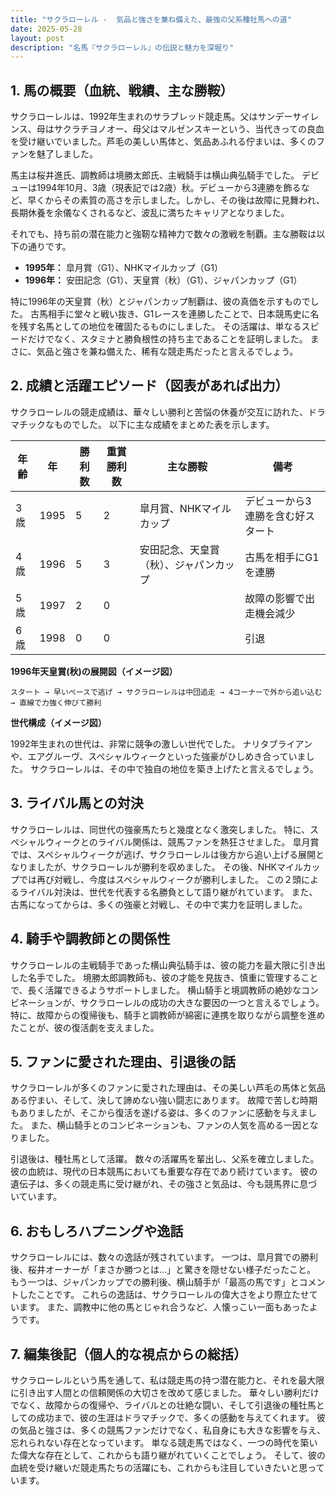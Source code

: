 ```yaml
---
title: "サクラローレル -  気品と強さを兼ね備えた、最強の父系種牡馬への道"
date: 2025-05-28
layout: post
description: "名馬『サクラローレル』の伝説と魅力を深堀り"
---
```


## 1. 馬の概要（血統、戦績、主な勝鞍）

サクラローレルは、1992年生まれのサラブレッド競走馬。父はサンデーサイレンス、母はサクラチヨノオー、母父はマルゼンスキーという、当代きっての良血を受け継いでいました。芦毛の美しい馬体と、気品あふれる佇まいは、多くのファンを魅了しました。

馬主は桜井進氏、調教師は境勝太郎氏、主戦騎手は横山典弘騎手でした。  デビューは1994年10月、3歳（現表記では2歳）秋。デビューから3連勝を飾るなど、早くからその素質の高さを示しました。しかし、その後は故障に見舞われ、長期休養を余儀なくされるなど、波乱に満ちたキャリアとなりました。

それでも、持ち前の潜在能力と強靭な精神力で数々の激戦を制覇。主な勝鞍は以下の通りです。

* **1995年：**  皐月賞（G1）、NHKマイルカップ（G1）
* **1996年：**  安田記念（G1）、天皇賞（秋）（G1）、ジャパンカップ（G1）


特に1996年の天皇賞（秋）とジャパンカップ制覇は、彼の真価を示すものでした。  古馬相手に堂々と戦い抜き、G1レースを連勝したことで、日本競馬史に名を残す名馬としての地位を確固たるものにしました。  その活躍は、単なるスピードだけでなく、スタミナと勝負根性の持ち主であることを証明しました。  まさに、気品と強さを兼ね備えた、稀有な競走馬だったと言えるでしょう。


## 2. 成績と活躍エピソード（図表があれば出力）

サクラローレルの競走成績は、華々しい勝利と苦悩の休養が交互に訪れた、ドラマチックなものでした。  以下に主な成績をまとめた表を示します。

| 年齢 | 年 | 勝利数 | 重賞勝利数 | 主な勝鞍 | 備考 |
|---|---|---|---|---|---|
| 3歳 | 1995 | 5 | 2 | 皐月賞、NHKマイルカップ | デビューから3連勝を含む好スタート |
| 4歳 | 1996 | 5 | 3 | 安田記念、天皇賞（秋）、ジャパンカップ | 古馬を相手にG1を連勝 |
| 5歳 | 1997 | 2 | 0 |  | 故障の影響で出走機会減少 |
| 6歳 | 1998 | 0 | 0 |  |  引退 |


**1996年天皇賞(秋)の展開図（イメージ図）**

```
スタート → 早いペースで逃げ → サクラローレルは中団追走 → 4コーナーで外から追い込む → 直線で力強く伸びて勝利
```

**世代構成（イメージ図）**

1992年生まれの世代は、非常に競争の激しい世代でした。  ナリタブライアンや、エアグルーヴ、スペシャルウィークといった強豪がひしめき合っていました。  サクラローレルは、その中で独自の地位を築き上げたと言えるでしょう。


## 3. ライバル馬との対決

サクラローレルは、同世代の強豪馬たちと幾度となく激突しました。  特に、スペシャルウィークとのライバル関係は、競馬ファンを熱狂させました。  皐月賞では、スペシャルウィークが逃げ、サクラローレルは後方から追い上げる展開となりましたが、サクラローレルが勝利を収めました。  その後、NHKマイルカップでは再び対戦し、今度はスペシャルウィークが勝利しました。  この２頭によるライバル対決は、世代を代表する名勝負として語り継がれています。  また、古馬になってからは、多くの強豪と対戦し、その中で実力を証明しました。


## 4. 騎手や調教師との関係性

サクラローレルの主戦騎手であった横山典弘騎手は、彼の能力を最大限に引き出した名手でした。  境勝太郎調教師も、彼の才能を見抜き、慎重に管理することで、長く活躍できるようサポートしました。  横山騎手と境調教師の絶妙なコンビネーションが、サクラローレルの成功の大きな要因の一つと言えるでしょう。  特に、故障からの復帰後も、騎手と調教師が綿密に連携を取りながら調整を進めたことが、彼の復活劇を支えました。


## 5. ファンに愛された理由、引退後の話

サクラローレルが多くのファンに愛された理由は、その美しい芦毛の馬体と気品ある佇まい、そして、決して諦めない強い闘志にあります。  故障で苦しむ時期もありましたが、そこから復活を遂げる姿は、多くのファンに感動を与えました。  また、横山騎手とのコンビネーションも、ファンの人気を高める一因となりました。

引退後は、種牡馬として活躍。  数々の活躍馬を輩出し、父系を確立しました。  彼の血統は、現代の日本競馬においても重要な存在であり続けています。  彼の遺伝子は、多くの競走馬に受け継がれ、その強さと気品は、今も競馬界に息づいています。


## 6. おもしろハプニングや逸話

サクラローレルには、数々の逸話が残されています。  一つは、皐月賞での勝利後、桜井オーナーが「まさか勝つとは…」と驚きを隠せない様子だったこと。  もう一つは、ジャパンカップでの勝利後、横山騎手が「最高の馬です」とコメントしたことです。  これらの逸話は、サクラローレルの偉大さをより際立たせています。  また、調教中に他の馬とじゃれ合うなど、人懐っこい一面もあったようです。


## 7. 編集後記（個人的な視点からの総括）

サクラローレルという馬を通して、私は競走馬の持つ潜在能力と、それを最大限に引き出す人間との信頼関係の大切さを改めて感じました。  華々しい勝利だけでなく、故障からの復帰や、ライバルとの壮絶な闘い、そして引退後の種牡馬としての成功まで、彼の生涯はドラマチックで、多くの感動を与えてくれます。  彼の気品と強さは、多くの競馬ファンだけでなく、私自身にも大きな影響を与え、忘れられない存在となっています。  単なる競走馬ではなく、一つの時代を築いた偉大な存在として、これからも語り継がれていくことでしょう。  そして、彼の血統を受け継いだ競走馬たちの活躍にも、これからも注目していきたいと思っています。
